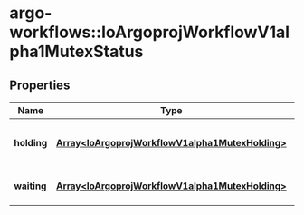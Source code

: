 # argo-workflows::IoArgoprojWorkflowV1alpha1MutexStatus

## Properties
Name | Type | Description | Notes
------------ | ------------- | ------------- | -------------
**holding** | [**Array&lt;IoArgoprojWorkflowV1alpha1MutexHolding&gt;**](IoArgoprojWorkflowV1alpha1MutexHolding.md) | Holding is a list of mutexes and their respective objects that are held by mutex lock for this io.argoproj.workflow.v1alpha1. | [optional] 
**waiting** | [**Array&lt;IoArgoprojWorkflowV1alpha1MutexHolding&gt;**](IoArgoprojWorkflowV1alpha1MutexHolding.md) | Waiting is a list of mutexes and their respective objects this workflow is waiting for. | [optional] 


